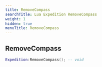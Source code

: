 ```yaml
---
title: RemoveCompass
searchTitle: Lua Expedition RemoveCompass
weight: 1
hidden: true
menuTitle: RemoveCompass
---
```

## RemoveCompass
```lua
Expedition:RemoveCompass(); -- void
```